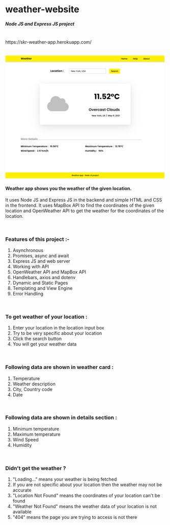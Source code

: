 # weather-website
##### Node JS and Express JS project

<br>
https://skr-weather-app.herokuapp.com/

<br>
<br>
<br>

<img src="./public/img/site-image.png" width="500">

<br>

#### Weather app shows you the weather of the given location. 
It uses Node JS and Express JS in the backend and simple HTML and CSS in the frontend. It uses MapBox API to find the coordinates of the given location and OpenWeather API to get the weather for the coordinates of the location.

<br>

### Features of this project :-
<ol>
  <li>Asynchronous</li>
  <li>Promises, async and await</li>
  <li>Express JS and web server</li>
  <li>Working with API</li>
  <li>OpenWeather API and MapBox API</li>
  <li>Handlebars, axios and dotenv</li>
  <li>Dynamic and Static Pages</li>
  <li>Templating and View Engine</li>
  <li>Error Handling</li>
</ol>

<br>

### To get weather of your location :
<ol>
  <li>Enter your location in the location input box</li>
  <li>Try to be very specific about your location</li>
  <li>Click the search button</li>
  <li>You will get your weather data</li>
</ol>

<br>

### Following data are shown in weather card :
<ol>
  <li>Temperature</li>
  <li>Weather description</li>
  <li>City, Country code</li>
  <li>Date</li>
</ol>

<br>

### Following data are shown in details section :
<ol>
  <li>Minimum temperature</li>
  <li>Maximum temperature</li>
  <li>Wind Speed</li>
  <li>Humidity</li>
</ol>

<br>

### Didn't get the weather ?
<ol>
  <li>"Loading..." means your weather is being fetched</li>
  <li>If you are not specific about your location then the weather may not be accurate</li>
  <li>"Location Not Found" means the coordinates of your location can't be found</li>
  <li>"Weather Not Found" means the weather data of your location is not available</li>
  <li>"404" means the page you are trying to access is not there</li>
</ol>
